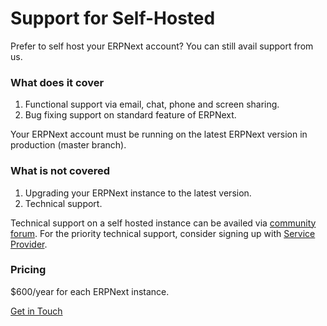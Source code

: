 # Support for Self-Hosted

Prefer to self host your ERPNext account? You can still avail support from us.

### What does it cover

1. Functional support via email, chat, phone and screen sharing.
1. Bug fixing support on standard feature of ERPNext.

Your ERPNext account must be running on the latest ERPNext version in production (master branch).

### What is not covered

1. Upgrading your ERPNext instance to the latest version.
1. Technical support.

Technical support on a self hosted instance can be availed via <a href="https://discuss.erpnext.com">community forum</a>. For the priority technical support, consider signing up with <a href="https://community.erpnext.com/service-providers">Service Provider</a>.

### Pricing

$600/year for each ERPNext instance.

<a class="blue button" href="https://frappe.io/about#contact">Get in Touch</a>
